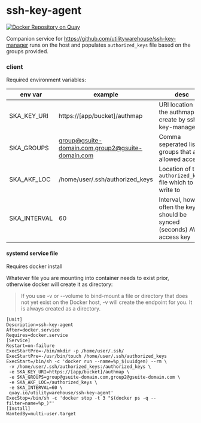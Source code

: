 # ssh-key-agent

[![Docker Repository on Quay](https://quay.io/repository/utilitywarehouse/ssh-key-agent/status "Docker Repository on Quay")](https://quay.io/repository/utilitywarehouse/ssh-key-agent)

Companion service for https://github.com/utilitywarehouse/ssh-key-manager runs on the host and populates `authorized_keys` file based on the groups provided.

### client

Required environment variables:

| env var       | example                                          | desc                                                                   |
| -------       | -------                                          | ----                                                                   |
| SKA_KEY_URI   | https://[app/bucket]/authmap                     | URI location of the authmap file create by ssh-key-manager             |
| SKA_GROUPS    | group@gsuite-domain.com,group2@gsuite-domain.com | Comma seperated list of groups that are allowed access                 |
| SKA_AKF_LOC   | /home/user/.ssh/authorized_keys                  | Location of the `authorized_keys` file which to write to               |
| SKA_INTERVAL  | 60                                               | Interval, how often the keys should be synced (seconds) AWS access key |

#### systemd service file

Requires docker install

Whatever file you are mounting into container needs to exist prior, otherwise
docker will create it as directory:

> If you use -v or --volume to bind-mount a file or directory that does not yet
> exist on the Docker host, -v will create the endpoint for you. It is always
> created as a directory.

```
[Unit]
Description=ssh-key-agent
After=docker.service
Requires=docker.service
[Service]
Restart=on-failure
ExecStartPre=-/bin/mkdir -p /home/user/.ssh/
ExecStartPre=-/usr/bin/touch /home/user/.ssh/authorized_keys
ExecStart=/bin/sh -c 'docker run --name=%p_$(uuidgen) --rm \
 -v /home/user/.ssh/authorized_keys:/authorized_keys \
 -e SKA_KEY_URI=https://[app/bucket]/authmap \
 -e SKA_GROUPS=group@gsuite-domain.com,group2@gsuite-domain.com \
 -e SKA_AKF_LOC=/authorized_keys \
 -e SKA_INTERVAL=60 \
 quay.io/utilitywarehouse/ssh-key-agent'
ExecStop=/bin/sh -c 'docker stop -t 3 "$(docker ps -q --filter=name=%p_)"'
[Install]
WantedBy=multi-user.target
```
